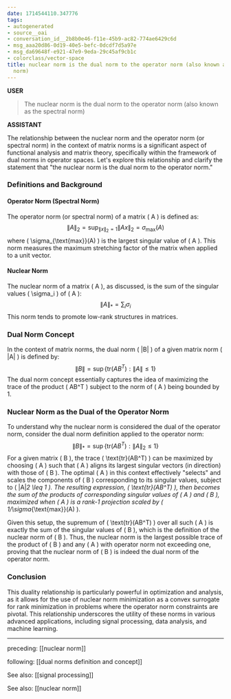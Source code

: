 ```yaml
---
date: 1714544110.347776
tags:
- autogenerated
- source__oai
- conversation_id__2b8b0e46-f11e-45b9-ac82-774ae6429c6d
- msg_aaa20d86-0d19-40e5-befc-0dcdf7d5a97e
- msg_da69648f-e921-47e9-9eda-29c45af9cb1c
- colorclass/vector-space
title: nuclear norm is the dual norm to the operator norm (also known as the spectral
  norm)
---
```


**USER**

>The nuclear norm is the dual norm to the operator norm (also known as the spectral norm)


**ASSISTANT**

The relationship between the nuclear norm and the operator norm (or spectral norm) in the context of matrix norms is a significant aspect of functional analysis and matrix theory, specifically within the framework of dual norms in operator spaces. Let's explore this relationship and clarify the statement that "the nuclear norm is the dual norm to the operator norm."

### Definitions and Background

#### Operator Norm (Spectral Norm)
The operator norm (or spectral norm) of a matrix \( A \) is defined as:
$$
\|A\|_2 = \sup_{\|x\|_2 = 1} \|Ax\|_2 = \sigma_{\text{max}}(A)
$$
where \( \sigma_{\text{max}}(A) \) is the largest singular value of \( A \). This norm measures the maximum stretching factor of the matrix when applied to a unit vector.

#### Nuclear Norm
The nuclear norm of a matrix \( A \), as discussed, is the sum of the singular values \( \sigma_i \) of \( A \):
$$
\|A\|_* = \sum_i \sigma_i
$$
This norm tends to promote low-rank structures in matrices.

### Dual Norm Concept

In the context of matrix norms, the dual norm \( \|B\| \) of a given matrix norm \( \|A\| \) is defined by:
$$
\|B\| = \sup \{ \text{tr}(AB^T) : \|A\| \leq 1 \}
$$
The dual norm concept essentially captures the idea of maximizing the trace of the product \( AB^T \) subject to the norm of \( A \) being bounded by 1.

### Nuclear Norm as the Dual of the Operator Norm

To understand why the nuclear norm is considered the dual of the operator norm, consider the dual norm definition applied to the operator norm:
$$
\|B\|_* = \sup \{ \text{tr}(AB^T) : \|A\|_2 \leq 1 \}
$$
For a given matrix \( B \), the trace \( \text{tr}(AB^T) \) can be maximized by choosing \( A \) such that \( A \) aligns its largest singular vectors (in direction) with those of \( B \). The optimal \( A \) in this context effectively "selects" and scales the components of \( B \) corresponding to its singular values, subject to \( \|A\|_2 \leq 1 \). The resulting expression, \( \text{tr}(AB^T) \), then becomes the sum of the products of corresponding singular values of \( A \) and \( B \), maximized when \( A \) is a rank-1 projection scaled by \( 1/\sigma_{\text{max}}(A) \).

Given this setup, the supremum of \( \text{tr}(AB^T) \) over all such \( A \) is exactly the sum of the singular values of \( B \), which is the definition of the nuclear norm of \( B \). Thus, the nuclear norm is the largest possible trace of the product of \( B \) and any \( A \) with operator norm not exceeding one, proving that the nuclear norm of \( B \) is indeed the dual norm of the operator norm.

### Conclusion

This duality relationship is particularly powerful in optimization and analysis, as it allows for the use of nuclear norm minimization as a convex surrogate for rank minimization in problems where the operator norm constraints are pivotal. This relationship underscores the utility of these norms in various advanced applications, including signal processing, data analysis, and machine learning.


---

preceding: [[nuclear norm]]  


following: [[dual norms definition and concept]]

See also: [[signal processing]]


See also: [[nuclear norm]]